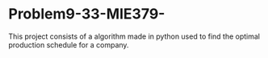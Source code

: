 # Problem9-33-MIE379-
This project consists of a algorithm made in python used to find the optimal production schedule for a company.
